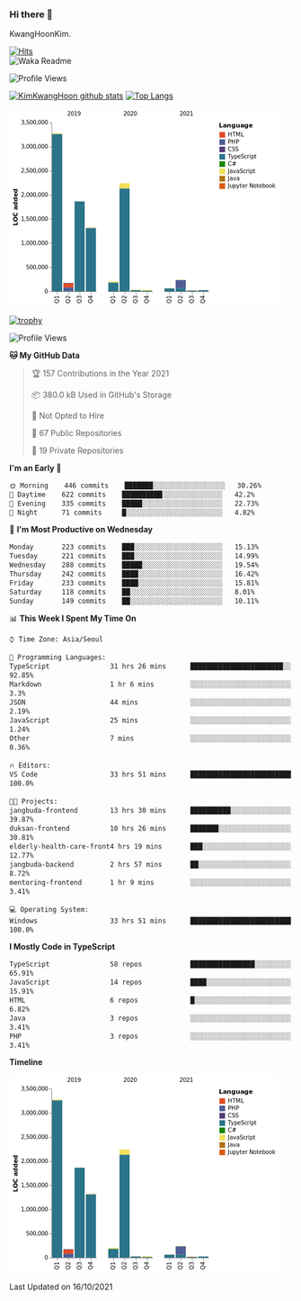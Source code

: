 ### Hi there 👋

KwangHoonKim.

[![Hits](https://hits.seeyoufarm.com/api/count/incr/badge.svg?url=https%3A%2F%2Fgithub.com%2Frhkdgns95)](https://hits.seeyoufarm.com)  
![Waka Readme](https://github.com/rhkdgns95/rhkdgns95/workflows/Waka%20Readme/badge.svg)

![Profile Views](http://img.shields.io/badge/Profile%20Views-0-blue)

[![KimKwangHoon github stats](https://github-readme-stats.vercel.app/api?username=rhkdgns95&show_icons=true)](https://github.com/rhkdgns95/github-readme-stats)   [![Top Langs](https://github-readme-stats.vercel.app/api/top-langs/?username=rhkdgns95&layout=compact)](https://github.com/rhkdgns95/github-readme-stats)   


![Chart not found](https://raw.githubusercontent.com/rhkdgns95/rhkdgns95/master/charts/bar_graph.png) 

[![trophy](https://github-profile-trophy.vercel.app/?username=rhkdgns95)](https://github.com/rhkdgns95/github-profile-trophy)

<!--START_SECTION:waka-->
![Profile Views](http://img.shields.io/badge/Profile%20Views-3-blue)

**🐱 My GitHub Data** 

> 🏆 157 Contributions in the Year 2021
 > 
> 📦 380.0 kB Used in GitHub's Storage 
 > 
> 🚫 Not Opted to Hire
 > 
> 📜 67 Public Repositories 
 > 
> 🔑 19 Private Repositories  
 > 
**I'm an Early 🐤** 

```text
🌞 Morning    446 commits    ███████░░░░░░░░░░░░░░░░░░   30.26% 
🌆 Daytime    622 commits    ██████████░░░░░░░░░░░░░░░   42.2% 
🌃 Evening    335 commits    █████░░░░░░░░░░░░░░░░░░░░   22.73% 
🌙 Night      71 commits     █░░░░░░░░░░░░░░░░░░░░░░░░   4.82%

```
📅 **I'm Most Productive on Wednesday** 

```text
Monday       223 commits    ███░░░░░░░░░░░░░░░░░░░░░░   15.13% 
Tuesday      221 commits    ███░░░░░░░░░░░░░░░░░░░░░░   14.99% 
Wednesday    288 commits    █████░░░░░░░░░░░░░░░░░░░░   19.54% 
Thursday     242 commits    ████░░░░░░░░░░░░░░░░░░░░░   16.42% 
Friday       233 commits    ████░░░░░░░░░░░░░░░░░░░░░   15.81% 
Saturday     118 commits    ██░░░░░░░░░░░░░░░░░░░░░░░   8.01% 
Sunday       149 commits    ██░░░░░░░░░░░░░░░░░░░░░░░   10.11%

```


📊 **This Week I Spent My Time On** 

```text
⌚︎ Time Zone: Asia/Seoul

💬 Programming Languages: 
TypeScript               31 hrs 26 mins      ███████████████████████░░   92.85% 
Markdown                 1 hr 6 mins         ░░░░░░░░░░░░░░░░░░░░░░░░░   3.3% 
JSON                     44 mins             ░░░░░░░░░░░░░░░░░░░░░░░░░   2.19% 
JavaScript               25 mins             ░░░░░░░░░░░░░░░░░░░░░░░░░   1.24% 
Other                    7 mins              ░░░░░░░░░░░░░░░░░░░░░░░░░   0.36%

🔥 Editors: 
VS Code                  33 hrs 51 mins      █████████████████████████   100.0%

🐱‍💻 Projects: 
jangbuda-frontend        13 hrs 30 mins      ██████████░░░░░░░░░░░░░░░   39.87% 
duksan-frontend          10 hrs 26 mins      ███████░░░░░░░░░░░░░░░░░░   30.81% 
elderly-health-care-front4 hrs 19 mins       ███░░░░░░░░░░░░░░░░░░░░░░   12.77% 
jangbuda-backend         2 hrs 57 mins       ██░░░░░░░░░░░░░░░░░░░░░░░   8.72% 
mentoring-frontend       1 hr 9 mins         ░░░░░░░░░░░░░░░░░░░░░░░░░   3.41%

💻 Operating System: 
Windows                  33 hrs 51 mins      █████████████████████████   100.0%

```

**I Mostly Code in TypeScript** 

```text
TypeScript               58 repos            ████████████████░░░░░░░░░   65.91% 
JavaScript               14 repos            ████░░░░░░░░░░░░░░░░░░░░░   15.91% 
HTML                     6 repos             █░░░░░░░░░░░░░░░░░░░░░░░░   6.82% 
Java                     3 repos             ░░░░░░░░░░░░░░░░░░░░░░░░░   3.41% 
PHP                      3 repos             ░░░░░░░░░░░░░░░░░░░░░░░░░   3.41%

```


**Timeline**

![Chart not found](https://raw.githubusercontent.com/rhkdgns95/rhkdgns95/master/charts/bar_graph.png) 


 Last Updated on 16/10/2021
<!--END_SECTION:waka-->

